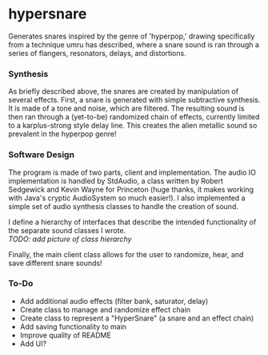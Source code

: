 # hypersnare
Generates snares inspired by the genre of 'hyperpop,' drawing specifically from
a technique umru has described, where a snare sound is ran through a series
of flangers, resonators, delays, and distortions.

### Synthesis
As briefly described above, the snares are created by manipulation of several
effects. First, a snare is generated with simple subtractive synthesis. It is
made of a tone and noise, which are filtered. The resulting sound is then ran
through a (yet-to-be) randomized chain of effects, currently limited to a
karplus-strong style delay line. This creates the alien metallic sound so
prevalent in the hyperpop genre!

### Software Design
The program is made of two parts, client and implementation. The audio IO
implementation is handled by StdAudio, a class written by Robert Sedgewick
and Kevin Wayne for Princeton (huge thanks, it makes working with Java's
cryptic AudioSystem so much easier!). I also implemented a simple set of audio
synthesis classes to handle the creation of sound.

I define a hierarchy of interfaces that describe the intended functionality of
the separate sound classes I wrote.  
*TODO: add picture of class hierarchy*

Finally, the main client class allows for the user to randomize, hear, and save
different snare sounds!

### To-Do
- Add additional audio effects (filter bank, saturator, delay)
- Create class to manage and randomize effect chain
- Create class to represent a "HyperSnare" (a snare and an effect chain)
- Add saving functionality to main
- Improve quality of README
- Add UI?
